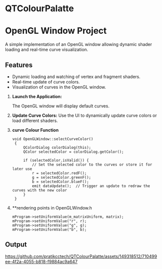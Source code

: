 # QTColourPalatte

# OpenGL Window Project

A simple implementation of an OpenGL window  allowing dynamic shader loading and real-time curve visualization.

## Features

- Dynamic loading and watching of vertex and fragment shaders.
- Real-time update of curve colors.
- Visualization of curves in the OpenGL window.



1. **Launch the Application:**

   The OpenGL window will display default curves.

2. **Update Curve Colors:**
   Use the UI to dynamically update curve colors or load different shaders.

3. **curve Colour Function**

   ```
   void OpenGLWindow::selectCurveColor()
    {
        QColorDialog colorDialog(this);
        QColor selectedColor = colorDialog.getColor();
    
        if (selectedColor.isValid()) {
            // Set the selected color to the curves or store it for later use
            r = selectedColor.redF();
            g = selectedColor.greenF();
            b = selectedColor.blueF();
            emit dataUpdate();  // Trigger an update to redraw the curves with the new color
        }
    }
4. **rendering points in OpenGLWindow.h
   ```
   mProgram->setUniformValue(m_matrixUniform, matrix);
   mProgram->setUniformValue("r", r);
   mProgram->setUniformValue("g", g);
   mProgram->setUniformValue("b", b);
## Output



https://github.com/pratikcctech/QTColourPalatte/assets/149318512/710499ee-4f2a-4055-b818-f9884ac9a647





